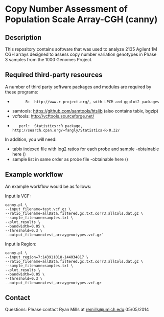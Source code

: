 Copy Number Assessment of Population Scale Array-CGH (canny)
======================================================

Description
-----------

This repository contains software that was used to analyze 2135 Agilent 1M CGH arrays designed to assess copy number variation genotypes in Phase 3 samples from the 1000 Genomes Project.

Required third-party resources 
------------------------------

A number of third party software packages and modules are required by these programs:

*           R:  http://www.r-project.org/, with LPCM and ggplot2 packages
*    samtools:  https://github.com/samtools/htslib (also contains tabix, bgzip) 
*    vcftools:  http://vcftools.sourceforge.net/
*        perl:  Statistics::R package, http://search.cpan.org/~fangly/Statistics-R-0.32/

In addition, you will need:

* tabix indexed file with log2 ratios for each probe and sample
  -obtainable here ()
* sample list in same order as probe file
  -obtainable here ()

Example workflow
----------------
An example workflow would be as follows:

Input is VCF:

~~~
canny.pl \
--input_filename=test.vcf.gz \
--ratio_filename=allData.filtered.gc.txt.corr3.allCols.dat.gz \ 
--sample_filename=samples.txt \
--plot_results \
--bandwidth=0.05 \
--threshold=0.3 \
--output_filename=test_arraygenotypes.vcf.gz`
~~~

Input is Region:

~~~
canny.pl \
--input_region=7:143911018-144034817 \
--ratio_filename=allData.filtered.gc.txt.corr3.allCols.dat.gz \
--sample_filename=samples.txt \
--plot_results \
--bandwidth=0.05 \
--threshold=0.3 \
--output_filename=test_arraygenotypes.vcf.gz
~~~

Contact
-------
Questions: Please contact Ryan Mills at remills@umich.edu
05/05/2014

